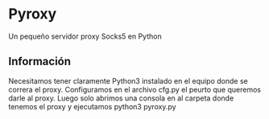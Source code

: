 # Pyroxy

Un pequeño servidor proxy Socks5 en Python
## Información

Necesitamos tener claramente Python3 instalado en el equipo donde se correra el proxy.
Configuramos en el archivo cfg.py el peurto que queremos darle al proxy.
Luego solo abrimos una consola en al carpeta donde tenemos el proxy y ejecutamos python3 pyroxy.py
